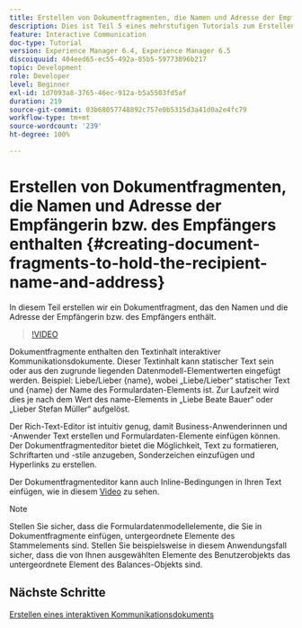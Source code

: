 ```yaml
---
title: Erstellen von Dokumentfragmenten, die Namen und Adresse der Empfängerin bzw. des Empfängers enthalten
description: Dies ist Teil 5 eines mehrstufigen Tutorials zum Erstellen Ihres ersten interaktiven Kommunikationsdokuments. In diesem Teil erstellen wir ein Dokumentfragment, das den Namen und die Adresse der Empfängerin bzw. des Empfängers enthält.
feature: Interactive Communication
doc-type: Tutorial
version: Experience Manager 6.4, Experience Manager 6.5
discoiquuid: 404eed65-ec55-492a-85b5-59773896b217
topic: Development
role: Developer
level: Beginner
exl-id: 1d7093a8-3765-46ec-912a-b5a5503fd5af
duration: 219
source-git-commit: 03b68057748892c757e0b5315d3a41d0a2e4fc79
workflow-type: tm+mt
source-wordcount: '239'
ht-degree: 100%

---
```


# Erstellen von Dokumentfragmenten, die Namen und Adresse der Empfängerin bzw. des Empfängers enthalten {#creating-document-fragments-to-hold-the-recipient-name-and-address}

In diesem Teil erstellen wir ein Dokumentfragment, das den Namen und die Adresse der Empfängerin bzw. des Empfängers enthält.

>[!VIDEO](https://video.tv.adobe.com/v/22350?quality=12&learn=on)

Dokumentfragmente enthalten den Textinhalt interaktiver Kommunikationsdokumente. Dieser Textinhalt kann statischer Text sein oder aus den zugrunde liegenden Datenmodell-Elementwerten eingefügt werden. Beispiel: Liebe/Lieber {name}, wobei „Liebe/Lieber“ statischer Text und {name} der Name des Formulardaten-Elements ist. Zur Laufzeit wird dies je nach dem Wert des name-Elements in „Liebe Beate Bauer“ oder „Lieber Stefan Müller“ aufgelöst.

Der Rich-Text-Editor ist intuitiv genug, damit Business-Anwenderinnen und -Anwender Text erstellen und Formulardaten-Elemente einfügen können. Der Dokumentfragmenteditor bietet die Möglichkeit, Text zu formatieren, Schriftarten und -stile anzugeben, Sonderzeichen einzufügen und Hyperlinks zu erstellen.

Der Dokumentfragmenteditor kann auch Inline-Bedingungen in Ihren Text einfügen, wie in diesem [Video](https://helpx.adobe.com/de/experience-manager/kt/forms/using/editing-improvements-correspondence-mgmt-feature-video-use.html) zu sehen.

>[!NOTE]
>
>Stellen Sie sicher, dass die Formulardatenmodellelemente, die Sie in Dokumentfragmente einfügen, untergeordnete Elemente des Stammelements sind. Stellen Sie beispielsweise in diesem Anwendungsfall sicher, dass die von Ihnen ausgewählten Elemente des Benutzerobjekts das untergeordnete Element des Balances-Objekts sind.

## Nächste Schritte

[Erstellen eines interaktiven Kommunikationsdokuments](./partsix.md)